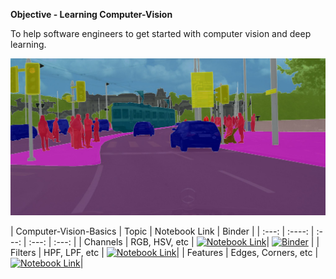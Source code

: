 **Objective - Learning Computer-Vision**

To help software engineers to get started with computer vision and deep learning.

![Computer-Vision](Images/imageSegmentation.jpg)

| Computer-Vision-Basics | Topic | Notebook Link | Binder |
| :---: | :----:       | :---:       | :---:       | :---: |
| Channels | RGB, HSV, etc | [![Notebook Link](https://img.shields.io/badge/Notebook--green.svg)](https://github.com/Mayurji/Computer-Vision/blob/master/computer-vision-basics/Computer%20Vision%20Basics%20-%20Part%20-%20I.ipynb)| [![Binder](https://mybinder.org/badge_logo.svg)](https://mybinder.org/v2/gh/Mayurji/Computer-Vision/blob/master/computer-vision-basics/Computer%20Vision%20Basics%20-%20Part%20-%20I.ipynb/HEAD) |
| Filters | HPF, LPF, etc | [![Notebook Link](https://img.shields.io/badge/Notebook--green.svg)](https://github.com/Mayurji/Computer-Vision/blob/master/computer-vision-basics/Computer%20Vision%20Basics%20-%20Part%20-%20II.ipynb)|
| Features | Edges, Corners, etc | [![Notebook Link](https://img.shields.io/badge/Notebook--green.svg)](https://github.com/Mayurji/Computer-Vision/blob/master/computer-vision-basics/Computer%20Vision%20Basics%20-%20Part%20-%20III.ipynb)|